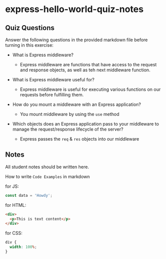 # express-hello-world-quiz-notes

## Quiz Questions

Answer the following questions in the provided markdown file before turning in this exercise:

- What is Express middleware?

  - Express middleware are functions that have access to the request and response objects, as well as teh next middleware function.

- What is Express middleware useful for?

  - Express middleware is useful for executing various functions on our requests before fulfilling them.

- How do you mount a middleware with an Express application?

  - You mount middleware by using the `use` method

- Which objects does an Express application pass to your middleware to manage the request/response lifecycle of the server?

  - Express passes the `req` & `res` objects into our middleware

## Notes

All student notes should be written here.

How to write `Code Examples` in markdown

for JS:

```javascript
const data = 'Howdy';
```

for HTML:

```html
<div>
  <p>This is text content</p>
</div>
```

for CSS:

```css
div {
  width: 100%;
}
```
